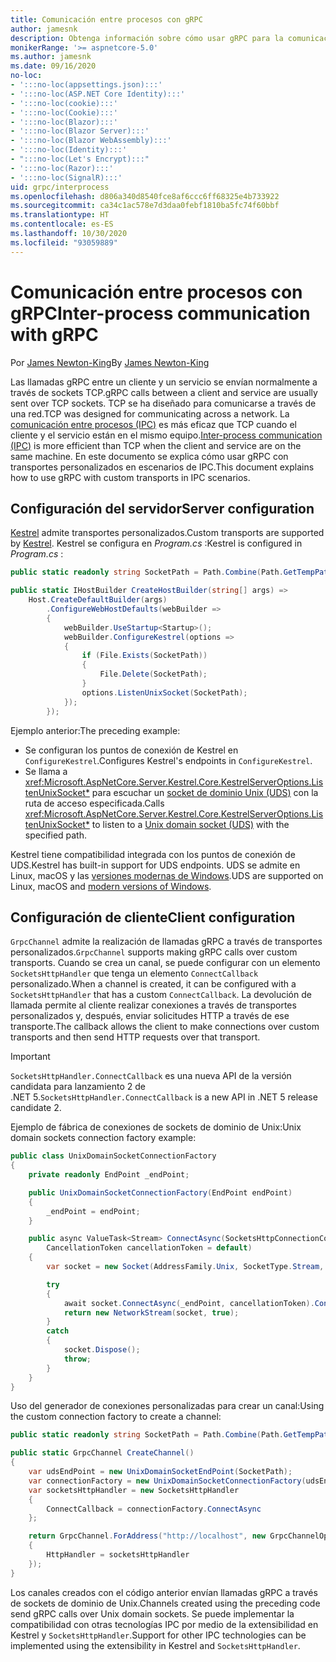 ```yaml
---
title: Comunicación entre procesos con gRPC
author: jamesnk
description: Obtenga información sobre cómo usar gRPC para la comunicación entre procesos.
monikerRange: '>= aspnetcore-5.0'
ms.author: jamesnk
ms.date: 09/16/2020
no-loc:
- ':::no-loc(appsettings.json):::'
- ':::no-loc(ASP.NET Core Identity):::'
- ':::no-loc(cookie):::'
- ':::no-loc(Cookie):::'
- ':::no-loc(Blazor):::'
- ':::no-loc(Blazor Server):::'
- ':::no-loc(Blazor WebAssembly):::'
- ':::no-loc(Identity):::'
- ":::no-loc(Let's Encrypt):::"
- ':::no-loc(Razor):::'
- ':::no-loc(SignalR):::'
uid: grpc/interprocess
ms.openlocfilehash: d806a340d8540fce8af6ccc6ff68325e4b733922
ms.sourcegitcommit: ca34c1ac578e7d3daa0febf1810ba5fc74f60bbf
ms.translationtype: HT
ms.contentlocale: es-ES
ms.lasthandoff: 10/30/2020
ms.locfileid: "93059889"
---
```

# <a name="inter-process-communication-with-grpc"></a><span data-ttu-id="bbd42-103">Comunicación entre procesos con gRPC</span><span class="sxs-lookup"><span data-stu-id="bbd42-103">Inter-process communication with gRPC</span></span>

<span data-ttu-id="bbd42-104">Por [James Newton-King](https://twitter.com/jamesnk)</span><span class="sxs-lookup"><span data-stu-id="bbd42-104">By [James Newton-King](https://twitter.com/jamesnk)</span></span>

<span data-ttu-id="bbd42-105">Las llamadas gRPC entre un cliente y un servicio se envían normalmente a través de sockets TCP.</span><span class="sxs-lookup"><span data-stu-id="bbd42-105">gRPC calls between a client and service are usually sent over TCP sockets.</span></span> <span data-ttu-id="bbd42-106">TCP se ha diseñado para comunicarse a través de una red.</span><span class="sxs-lookup"><span data-stu-id="bbd42-106">TCP was designed for communicating across a network.</span></span> <span data-ttu-id="bbd42-107">La [comunicación entre procesos (IPC)](https://wikipedia.org/wiki/Inter-process_communication) es más eficaz que TCP cuando el cliente y el servicio están en el mismo equipo.</span><span class="sxs-lookup"><span data-stu-id="bbd42-107">[Inter-process communication (IPC)](https://wikipedia.org/wiki/Inter-process_communication) is more efficient than TCP when the client and service are on the same machine.</span></span> <span data-ttu-id="bbd42-108">En este documento se explica cómo usar gRPC con transportes personalizados en escenarios de IPC.</span><span class="sxs-lookup"><span data-stu-id="bbd42-108">This document explains how to use gRPC with custom transports in IPC scenarios.</span></span>

## <a name="server-configuration"></a><span data-ttu-id="bbd42-109">Configuración del servidor</span><span class="sxs-lookup"><span data-stu-id="bbd42-109">Server configuration</span></span>

<span data-ttu-id="bbd42-110">[Kestrel](xref:fundamentals/servers/kestrel) admite transportes personalizados.</span><span class="sxs-lookup"><span data-stu-id="bbd42-110">Custom transports are supported by [Kestrel](xref:fundamentals/servers/kestrel).</span></span> <span data-ttu-id="bbd42-111">Kestrel se configura en *Program.cs* :</span><span class="sxs-lookup"><span data-stu-id="bbd42-111">Kestrel is configured in *Program.cs* :</span></span>

```csharp
public static readonly string SocketPath = Path.Combine(Path.GetTempPath(), "socket.tmp");

public static IHostBuilder CreateHostBuilder(string[] args) =>
    Host.CreateDefaultBuilder(args)
        .ConfigureWebHostDefaults(webBuilder =>
        {
            webBuilder.UseStartup<Startup>();
            webBuilder.ConfigureKestrel(options =>
            {
                if (File.Exists(SocketPath))
                {
                    File.Delete(SocketPath);
                }
                options.ListenUnixSocket(SocketPath);
            });
        });
```

<span data-ttu-id="bbd42-112">Ejemplo anterior:</span><span class="sxs-lookup"><span data-stu-id="bbd42-112">The preceding example:</span></span>

* <span data-ttu-id="bbd42-113">Se configuran los puntos de conexión de Kestrel en `ConfigureKestrel`.</span><span class="sxs-lookup"><span data-stu-id="bbd42-113">Configures Kestrel's endpoints in `ConfigureKestrel`.</span></span>
* <span data-ttu-id="bbd42-114">Se llama a <xref:Microsoft.AspNetCore.Server.Kestrel.Core.KestrelServerOptions.ListenUnixSocket*> para escuchar un [socket de dominio Unix (UDS)](https://wikipedia.org/wiki/Unix_domain_socket) con la ruta de acceso especificada.</span><span class="sxs-lookup"><span data-stu-id="bbd42-114">Calls <xref:Microsoft.AspNetCore.Server.Kestrel.Core.KestrelServerOptions.ListenUnixSocket*> to listen to a [Unix domain socket (UDS)](https://wikipedia.org/wiki/Unix_domain_socket) with the specified path.</span></span>

<span data-ttu-id="bbd42-115">Kestrel tiene compatibilidad integrada con los puntos de conexión de UDS.</span><span class="sxs-lookup"><span data-stu-id="bbd42-115">Kestrel has built-in support for UDS endpoints.</span></span> <span data-ttu-id="bbd42-116">UDS se admite en Linux, macOS y las [versiones modernas de Windows](https://devblogs.microsoft.com/commandline/af_unix-comes-to-windows/).</span><span class="sxs-lookup"><span data-stu-id="bbd42-116">UDS are supported on Linux, macOS and [modern versions of Windows](https://devblogs.microsoft.com/commandline/af_unix-comes-to-windows/).</span></span>

## <a name="client-configuration"></a><span data-ttu-id="bbd42-117">Configuración de cliente</span><span class="sxs-lookup"><span data-stu-id="bbd42-117">Client configuration</span></span>

<span data-ttu-id="bbd42-118">`GrpcChannel` admite la realización de llamadas gRPC a través de transportes personalizados.</span><span class="sxs-lookup"><span data-stu-id="bbd42-118">`GrpcChannel` supports making gRPC calls over custom transports.</span></span> <span data-ttu-id="bbd42-119">Cuando se crea un canal, se puede configurar con un elemento `SocketsHttpHandler` que tenga un elemento `ConnectCallback` personalizado.</span><span class="sxs-lookup"><span data-stu-id="bbd42-119">When a channel is created, it can be configured with a `SocketsHttpHandler` that has a custom `ConnectCallback`.</span></span> <span data-ttu-id="bbd42-120">La devolución de llamada permite al cliente realizar conexiones a través de transportes personalizados y, después, enviar solicitudes HTTP a través de ese transporte.</span><span class="sxs-lookup"><span data-stu-id="bbd42-120">The callback allows the client to make connections over custom transports and then send HTTP requests over that transport.</span></span>

> [!IMPORTANT]
> <span data-ttu-id="bbd42-121">`SocketsHttpHandler.ConnectCallback` es una nueva API de la versión candidata para lanzamiento 2 de .NET 5.</span><span class="sxs-lookup"><span data-stu-id="bbd42-121">`SocketsHttpHandler.ConnectCallback` is a new API in .NET 5 release candidate 2.</span></span>

<span data-ttu-id="bbd42-122">Ejemplo de fábrica de conexiones de sockets de dominio de Unix:</span><span class="sxs-lookup"><span data-stu-id="bbd42-122">Unix domain sockets connection factory example:</span></span>

```csharp
public class UnixDomainSocketConnectionFactory
{
    private readonly EndPoint _endPoint;

    public UnixDomainSocketConnectionFactory(EndPoint endPoint)
    {
        _endPoint = endPoint;
    }

    public async ValueTask<Stream> ConnectAsync(SocketsHttpConnectionContext _,
        CancellationToken cancellationToken = default)
    {
        var socket = new Socket(AddressFamily.Unix, SocketType.Stream, ProtocolType.Unspecified);

        try
        {
            await socket.ConnectAsync(_endPoint, cancellationToken).ConfigureAwait(false);
            return new NetworkStream(socket, true);
        }
        catch
        {
            socket.Dispose();
            throw;
        }
    }
}
```

<span data-ttu-id="bbd42-123">Uso del generador de conexiones personalizadas para crear un canal:</span><span class="sxs-lookup"><span data-stu-id="bbd42-123">Using the custom connection factory to create a channel:</span></span>

```csharp
public static readonly string SocketPath = Path.Combine(Path.GetTempPath(), "socket.tmp");

public static GrpcChannel CreateChannel()
{
    var udsEndPoint = new UnixDomainSocketEndPoint(SocketPath);
    var connectionFactory = new UnixDomainSocketConnectionFactory(udsEndPoint);
    var socketsHttpHandler = new SocketsHttpHandler
    {
        ConnectCallback = connectionFactory.ConnectAsync
    };

    return GrpcChannel.ForAddress("http://localhost", new GrpcChannelOptions
    {
        HttpHandler = socketsHttpHandler
    });
}
```

<span data-ttu-id="bbd42-124">Los canales creados con el código anterior envían llamadas gRPC a través de sockets de dominio de Unix.</span><span class="sxs-lookup"><span data-stu-id="bbd42-124">Channels created using the preceding code send gRPC calls over Unix domain sockets.</span></span> <span data-ttu-id="bbd42-125">Se puede implementar la compatibilidad con otras tecnologías IPC por medio de la extensibilidad en Kestrel y `SocketsHttpHandler`.</span><span class="sxs-lookup"><span data-stu-id="bbd42-125">Support for other IPC technologies can be implemented using the extensibility in Kestrel and `SocketsHttpHandler`.</span></span>
